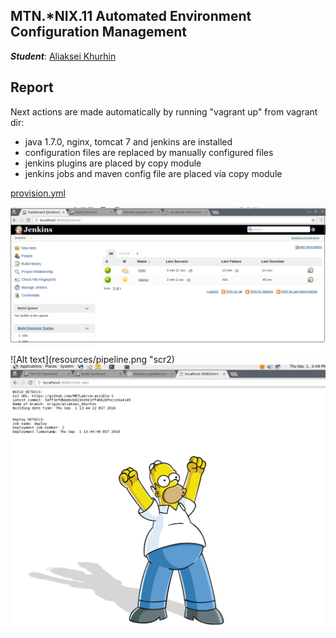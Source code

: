 MTN.*NIX.11 Automated Environment Configuration Management
---

***Student***: [Aliaksei Khurhin](https://epa.ms/1Cqi0K)

Report
---
Next actions are made automatically by running "vagrant up" from vagrant dir:

- java 1.7.0, nginx, tomcat 7 and jenkins are installed
- configuration files are replaced by manually configured files
- jenkins plugins are placed by copy module
- jenkins jobs and maven config file are placed via copy module

[provision.yml](/vagrant/ansible/provision.yml)

![Alt text](resources/jenkins.png "scr1")
![Alt text](resources/pipeline.png "scr2)
![Alt text](resources/app-server.png "scr1")
